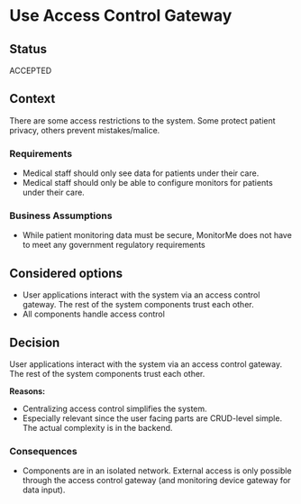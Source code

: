 # Use Access Control Gateway

## Status

ACCEPTED

## Context

There are some access restrictions to the system.
Some protect patient privacy, others prevent mistakes/malice.

### Requirements

- Medical staff should only see data for patients under their care.
- Medical staff should only be able to configure monitors for patients under their care.

### Business Assumptions

- While patient monitoring data must be secure, MonitorMe does not have to meet any government regulatory requirements

## Considered options

- User applications interact with the system via an access control gateway. The rest of the system components trust each other.
- All components handle access control

## Decision

User applications interact with the system via an access control gateway. The rest of the system components trust each other.

**Reasons:**

- Centralizing access control simplifies the system.
- Especially relevant since the user facing parts are CRUD-level simple. The actual complexity is in the backend.

### Consequences

- Components are in an isolated network. External access is only possible through the access control gateway (and monitoring device gateway for data input).
